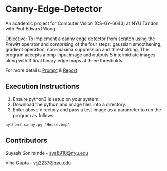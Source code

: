 # Canny-Edge-Detector

An academic project for Computer Vision (CS-GY-6643) at NYU Tandon with Prof Edward Wong.

Objective: To implement a canny edge detector from scratch using the Prewitt operator and comprising of the four steps: gaussian smoothening, gradient operation, non-maxima suppression and thresholding. The program accepts a bmp input image and outputs 5 intermidiate images along with 3 final binary edge maps at three thresholds. 

For more details: [Prompt](https://github.com/guptaviha/Canny-Edge-Detector/blob/main/Project_Prompt.pdf) & [Report](https://github.com/guptaviha/Canny-Edge-Detector/blob/main/Canny_Report.pdf)

## Execution Instructions

1. Ensure python3 is setup on your system.
2. Download the python and image files into a directory.
3. Enter above directory and pass a test image as a parameter to run the program as follows:

```
python3 canny.py 'House.bmp'
```

## Contributors

Suyash Soniminde - sys8910@nyu.edu

Viha Gupta - vg2237@nyu.edu
